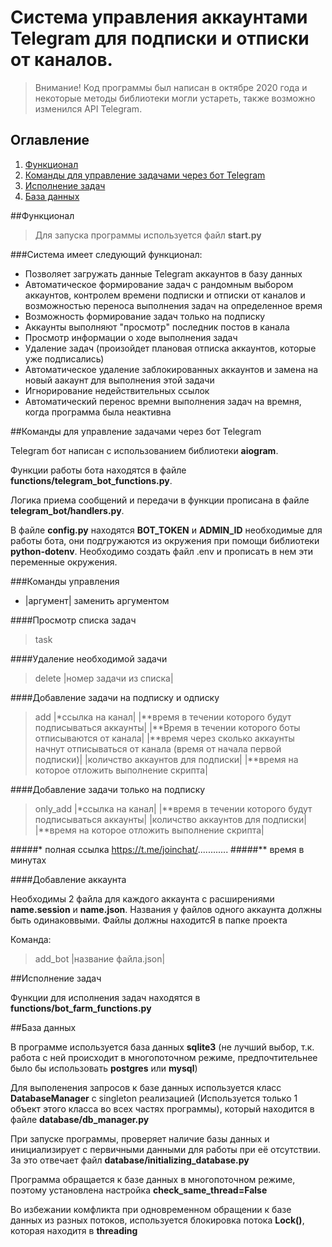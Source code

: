 # Система управления аккаунтами Telegram для подписки и отписки от каналов.


> Внимание!
> Код программы был написан в октябре 2020 года и некоторые методы библиотеки могли устареть, также возможно изменился API Telegram.


## Оглавление
1. [Функционал](#Функционал)
2. [Команды для управление задачами через бот Telegram](#Команды-для-управление-задачами-через-бот-Telegram)
3. [Исполнение задач](#Исполнение-задач)
4. [База данных](#База-данных)


##Функционал

> Для запуска программы используется файл **start.py**

###Система имеет следующий функционал:

- Позволяет загружать данные Telegram аккаунтов в базу данных
- Автоматическое формирование задач с рандомным выбором аккаунтов, контролем времени подписки
и отписки от каналов и возможностью переноса выполнения задач на определенное время
- Возможность формирование задач только на подписку
- Аккаунты выполняют "просмотр" последник постов в канала
- Просмотр информации о ходе выполнения задач
- Удаление задач (произойдет плановая отписка аккаунтов, которые уже подписались)
- Автоматическое удаление заблокированных аккаунтов и замена на новый аакаунт для выполнения этой задачи
- Игнорирование недействительных ссылок
- Автоматический перенос времни выполнения задач на времня, когда программа была неактивна

##Команды для управление задачами через бот Telegram

Telegram бот написан с использованием библиотеки **aiogram**.

Функции работы бота находятся в файле **functions/telegram_bot_functions.py**.

Логика приема сообщений и передачи в функции прописана в файле **telegram_bot/handlers.py**.

В файле **config.py** находятся **BOT_TOKEN** и **ADMIN_ID** необходимые для работы бота, они подгружаются из окружения
при помощи библиотеки **python-dotenv**. Необходимо создать файл .env и прописать в нем эти переменные окружения.

###Команды управления

- |аргумент| заменить аргументом

####Просмотр списка задач

>task

####Удаление необходимой задачи

>delete |номер задачи из списка|


####Добавление задачи на подписку и одписку

>add |*ссылка на канал| |**время в течении которого будут подписываться аккаунты| |**Время в течении которого боты отписываются от канала|
> |**время через сколько аккаунты начнут отписываться от канала (время от начала первой подписки)| |количство аккаунтов для подписки| 
> |**время на которое отложить выполнение скрипта|

####Добавление задачи только на подписку

>only_add |*ссылка на канал| |**время в течении которого будут подписываться аккаунты| |количство аккаунтов для подписки| 
> |**время на которое отложить выполнение скрипта|

#####* полная ссылка https://t.me/joinchat/............
#####** время в минутах

####Добавление аккаунта

Необходимы 2 файла для каждого аккаунта с расширениями **name.session** и **name.json**. Названия у файлов одного аккаунта должны быть одинаковвыми.
Файлы должны находитсЯ в папке проекта

Команда:

> add_bot |название файла.json|

##Исполнение задач

Функции для исполнения задач находятся в **functions/bot_farm_functions.py**

##База данных

В программе используется база данных **sqlite3** (не лучший выбор, т.к. работа с ней происходит в многопоточном режиме, 
предпочтительнее было бы использовать **postgres** или **mysql**)

Для выполенения запросов к базе данных используется класс **DatabaseManager** с singleton реализацией (Используется только 1 объект этого класса во всех частях программы), 
который находится в файле **database/db_manager.py**

При запуске программы, проверяет наличие базы данных и инициализирует с первичными данными для работы при её отсутствии. За это отвечает файл 
**database/initializing_database.py**

Программа обращается к базе данных в многопоточном режиме, поэтому установлена настройка **check_same_thread=False**

Во избежании комфликта при одновременном обращении к базе данных из разных потоков, используется блокировка потока **Lock()**, которая находитя в **threading**